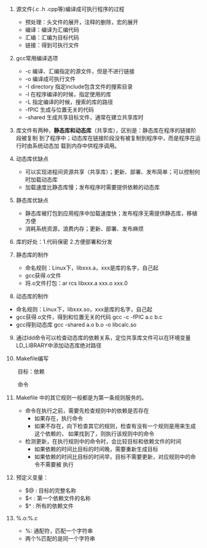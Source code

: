 1. 源文件(.c  .h  .cpp等)编译成可执行程序的过程
   - 预处理：头文件的展开，注释的删除，宏的展开
   - 编译：编译为汇编代码
   - 汇编：汇编为目标代码
   - 链接：得到可执行文件
2. gcc常用编译选项
   - -c  编译、汇编指定的源文件，但是不进行链接
   - -o  编译成可执行文件
   - -I directory   指定include包含文件的搜索目录
   - -l  在程序编译的时候，指定使用的库
   - -L  指定编译的时候，搜索的库的路径
   - -fPIC  生成与位置无关的代码
   - -shared  生成共享目标文件，通常在建立共享库时

3. 库文件有两种，**静态库和动态库**（共享库），区别是：静态库在程序的链接阶段被复制 到了程序中；动态库在链接阶段没有被复制到程序中，而是程序在运行时由系统动态加 载到内存中供程序调用。
4. 动态库优缺点
   - 可以实现进程间资源共享（共享库）；更新、部署、发布简单；可以控制何时加载动态库
   - 加载速度比静态库慢；发布程序时需要提供依赖的动态库
5. 静态库优缺点
   - 静态库被打包到应用程序中加载速度快；发布程序无需提供静态库，移植方便
   - 消耗系统资源，浪费内存；更新、部署、发布麻烦
6. 库的好处：1.代码保密 2.方便部署和分发
7. 静态库的制作
   - 命名规则：Linux下，libxxx.a，xxx是库的名字，自己起
   - gcc获得.o文件
   - 将.o文件打包：ar rcs libxxx.a xxx.o xxx.0

8. 动态库的制作

- 命名规则：Linux下，libxxx.so，xxx是库的名字，自己起
- gcc获得.o文件，得到和位置无关的代码  gcc -c -fPIC a.c b.c
- gcc得到动态库  gcc -shared a.o b.o -o libcalc.so

9. 通过ldd命令可以检查动态库的依赖关系，定位共享库文件可以在环境变量LD_LIBRARY中添加动态库绝对路径

10. Makefile编写
    
    ​		目标：依赖
    
    ​				命令

11. Makefile 中的其它规则一般都是为第一条规则服务的。
    - 命令在执行之前，需要先检查规则中的依赖是否存在
      - 如果存在，执行命令
      - 如果不存在，向下检查其它的规则，检查有没有一个规则是用来生成这个依赖的， 如果找到了，则执行该规则中的命令
    - 检测更新，在执行规则中的命令时，会比较目标和依赖文件的时间
      - 如果依赖的时间比目标的时间晚，需要重新生成目标
      - 如果依赖的时间比目标的时间早，目标不需要更新，对应规则中的命令不需要被 执行

12. 预定义变量： 
    - $@ : 目标的完整名称
    - $< : 第一个依赖文件的名称
    - $^ : 所有的依赖文件

13. %.o:%.c 
    - %: 通配符，匹配一个字符串 
    -  两个%匹配的是同一个字符串























































































